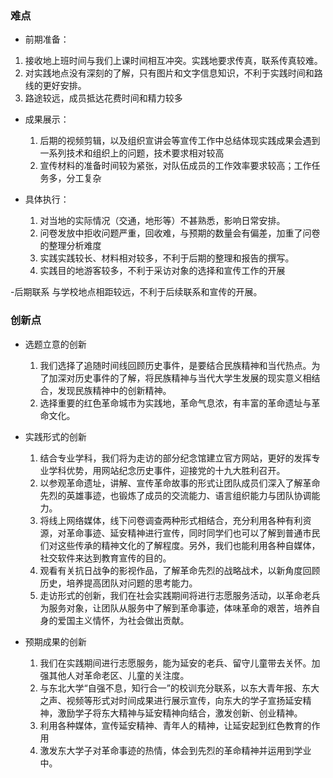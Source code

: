 ### 难点

- 前期准备：
 1. 接收地上班时间与我们上课时间相互冲突。实践地要求传真，联系传真较难。
 2. 对实践地点没有深刻的了解，只有图片和文字信息知识，不利于实践时间和路线的更好安排。
 3. 路途较远，成员抵达花费时间和精力较多

- 成果展示：
  1. 后期的视频剪辑，以及组织宣讲会等宣传工作中总结体现实践成果会遇到一系列技术和组织上的问题，技术要求相对较高
  2. 宣传材料的准备时间较为紧张，对队伍成员的工作效率要求较高；工作任务多，分工复杂

- 具体执行：
  1. 对当地的实际情况（交通，地形等）不甚熟悉，影响日常安排。
  2. 问卷发放中拒收问题严重，回收难，与预期的数量会有偏差，加重了问卷的整理分析难度
  3. 实践实践较长、材料相对较多，不利于后期的整理和报告的撰写。
  4. 实践目的地游客较多，不利于采访对象的选择和宣传工作的开展

-后期联系
  与学校地点相距较远，不利于后续联系和宣传的开展。


### 创新点

- 选题立意的创新
 
  1. 我们选择了追随时间线回顾历史事件，是要结合民族精神和当代热点。为了加深对历史事件的了解，将民族精神与当代大学生发展的现实意义相结合，发现民族精神中的创新精神。
  2. 选择重要的红色革命城市为实践地，革命气息浓，有丰富的革命遗址与革命文化。

- 实践形式的创新

  1. 结合专业学科，我们将为走访的部分纪念馆建立官方网站，更好的发挥专业学科优势，用网站纪念历史事件，迎接党的十九大胜利召开。
  2. 以参观革命遗址，讲解、宣传革命故事的形式让团队成员们深入了解革命先烈的英雄事迹，也锻炼了成员的交流能力、语言组织能力与团队协调能力。
  3. 将线上网络媒体，线下问卷调查两种形式相结合，充分利用各种有利资源，对革命事迹、延安精神进行宣传，同时同学们也可以了解到普通市民们对这些传承的精神文化的了解程度。另外，我们也能利用各种自媒体，社交软件来达到教育宣传的目的。
  4. 观看有关抗日战争的影视作品，了解革命先烈的战略战术，以新角度回顾历史，培养提高团队对问题的思考能力。
  5. 走访形式的创新，我们在社会实践期间将进行志愿服务活动，以革命老兵为服务对象，让团队从服务中了解到革命事迹，体味革命的艰苦，培养自身的爱国主义情怀，为社会做出贡献。

- 预期成果的创新
 
  1. 我们在实践期间进行志愿服务，能为延安的老兵、留守儿童带去关怀。加强其他人对革命老区、儿童的关注度。
  2. 与东北大学“自强不息，知行合一”的校训充分联系，以东大青年报、东大之声、视频等形式对时间成果进行展示宣传，向东大的学子宣扬延安精神，激励学子将东大精神与延安精神向结合，激发创新、创业精神。
  3. 利用各种媒体，宣传延安精神、青年人的精神，让延安起到红色教育的作用
  4. 激发东大学子对革命事迹的热情，体会到先烈的革命精神并运用到学业中。

